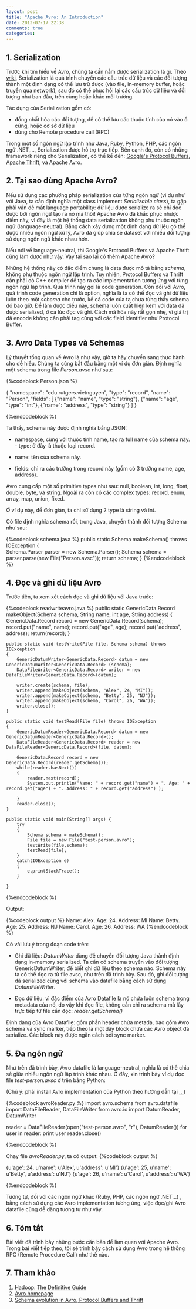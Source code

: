 ```yaml
--- 
layout: post 
title: "Apache Avro: An Introduction" 
date: 2013-07-17 22:38 
comments: true 
categories: 
---
```


## 1. Serialization

Trước khi tìm hiểu về Avro, chúng ta cần nắm được serialization là gì. Theo [wiki](http://en.wikipedia.org/wiki/Serialization), Serialization là quá trình chuyển các cấu trúc dữ liệu và các đối tượng thành một định dạng có thể lưu trữ được (vào file, in-memory buffer, hoặc truyền qua network), sau đó có thể phục hồi lại các cấu trúc dữ liệu và đối tượng như ban đầu, trên cùng hoặc khác môi trường.

Tác dụng của Serialization gồm có: 
- đồng nhất hóa các đối tượng, để có thể lưu các thuộc tính của nó vào ổ cứng, hoặc cơ sở dữ liệu
- dùng cho Remote procedure call (RPC)

Trong một số ngôn ngữ lập trình như Java, Ruby, Python, PHP, các ngôn ngữ .NET,..., Serialization được hỗ trợ trực tiếp. Bên cạnh đó, còn có những framework riêng cho Serialization, có thể kể đến: [Google's Protocol Buffers](https://developers.google.com/protocol-buffers/), [Apache Thrift](http://thrift.apache.org/), và Apache Avro.

## 2. Tại sao dùng Apache Avro?

Nếu sử dụng các phương pháp serialization của từng ngôn ngữ (ví dụ như với Java, ta cần định nghĩa một class implement *Serializable class*), ta gặp phải vấn đề mất language portability: dữ liệu được serialize ra sẽ chỉ đọc được bởi ngôn ngữ tạo ra nó mà thôi! Apache Avro đã khắc phục nhược điểm này, vì đây là một hệ thống data serialization không phụ thuộc ngôn ngữ (language-neutral). Bằng cách xây dựng một định dạng dữ liệu có thể được nhiều ngôn ngữ xử lý, Avro đã giúp chia sẻ dataset với nhiều đối tượng sử dụng ngôn ngữ khác nhau hơn.

Nếu nói về language-neutral, thì Google's Protocol Buffers và Apache Thrift cũng làm được như vậy. Vậy tại sao lại có thêm Apache Avro?

Những hệ thống này có đặc điểm chung là data được mô tả bằng *schema*, không phụ thuộc ngôn ngữ lập trình. Tuy nhiên, Protocol Buffers và Thrift cần phải có C++ compiler để tạo ra các implementation tương ứng với từng ngôn ngữ lập trình. Quá trình này gọi là code generation. Còn đối với Avro, quá trình code generation chỉ là option, nghĩa là ta có thể đọc và ghi dữ liệu luôn theo một *schema* cho trước, kể cả code của ta chưa từng thấy schema đó bao giờ. Để làm được điều này, schema luôn xuất hiện kèm với data đã được serialized, ở cả lúc đọc và ghi. Cách mã hóa này rất gọn nhẹ, vì giá trị đã encode không cần phải tag cùng với các field identifier như Protocol Buffer.

## 3. Avro Data Types và Schemas

Lý thuyết tổng quan về Avro là như vậy, giờ ta hãy chuyển sang thực hành cho dễ hiểu. Chúng ta cùng bắt đầu bằng một ví dụ đơn giản. Định nghĩa một schema trong file *Person.avsc* như sau:

{%codeblock Person.json %}

{ "namespace": "edu.rutgers.vietnguyen", 
"type": "record", 
"name": "Person", 
"fields": [ 
	{"name": "name", "type": "string"},
	{"name": "age", "type": "int"}, 
	{"name": "address", "type": "string"} 
] }

{%endcodeblock %}

Ta thấy, schema này được định nghĩa bằng JSON:

- namespace, cùng với thuộc tính name, tạo ra full name của schema này. - type: ở đây là thuộc loại record. 

- name: tên của schema này. 

- fields: chỉ ra các trường trong record này (gồm có 3 trường name, age, address).

Avro cung cấp một số primitive types như sau: null, boolean, int, long, float, double, byte, và string. Ngoài ra còn có các complex types: record, enum, array, map, union, fixed.

Ở ví dụ này, để đơn giản, ta chỉ sử dụng 2 type là string và int.

Có file định nghĩa schema rồi, trong Java, chuyển thành đối tượng Schema như sau:

{%codeblock schema.java %} 
	public static Schema makeSchema() throws IOException
	{	
		Schema.Parser parser = new Schema.Parser();
		Schema schema = parser.parse(new File("Person.avsc"));
		return schema;
	}
{%endcodeblock %}

## 4. Đọc và ghi dữ liệu Avro

Trước tiên, ta xem xét cách đọc và ghi dữ liệu với Java trước:

{%codeblock readwriteavro.java %}
public static GenericData.Record makeObject(Schema schema, String name, int age, String address)
	{
		GenericData.Record record = new GenericData.Record(schema);
		record.put("name", name);
		record.put("age", age);
		record.put("address", address);
		return(record);
	}
	
	public static void testWrite(File file, Schema schema) throws IOException
	{
		GenericDatumWriter<GenericData.Record> datum = new GenericDatumWriter<GenericData.Record> (schema);
		DataFileWriter<GenericData.Record> writer = new DataFileWriter<GenericData.Record>(datum);
		
		writer.create(schema, file);
		writer.append(makeObject(schema, "Alex", 24, "MI"));
		writer.append(makeObject(schema, "Betty", 25, "NJ"));
		writer.append(makeObject(schema, "Carol", 26, "WA"));
		writer.close();
	}
	
	public static void testRead(File file) throws IOException
	{
		GenericDatumReader<GenericData.Record> datum = new GenericDatumReader<GenericData.Record>();
		DataFileReader<GenericData.Record> reader = new DataFileReader<GenericData.Record>(file, datum);
		
		GenericData.Record record = new GenericData.Record(reader.getSchema());
		while(reader.hasNext())
		{
			reader.next(record);
			System.out.println("Name: " + record.get("name") + ". Age: " + record.get("age") + ". Address: " + record.get("address") );
			
		}
		reader.close();
	}
 
	public static void main(String[] args) {
		try
		{
			Schema schema = makeSchema();
			File file = new File("test-person.avro");
			testWrite(file,schema);
			testRead(file);
		}
		catch(IOException e)
		{
			e.printStackTrace();
		}

	}
{%endcodeblock %}

Output:

{%codeblock output  %} 
Name: Alex. Age: 24. Address: MI
Name: Betty. Age: 25. Address: NJ
Name: Carol. Age: 26. Address: WA
{%endcodeblock %}

Có vài lưu ý trong đoạn code trên:

- Ghi dữ liệu: *DatumWriter* dùng để chuyển đối tượng Java thành định dạng in-memory serialized. Ta cần có schema truyền vào đối tượng GenericDatumWriter, để biết ghi dữ liệu theo schema nào. Schema này ta có thể đọc ra từ file avsc, như trên đã trình bày. Sau đó, ghi đối tượng đã serialized cùng với schema vào datafile bằng cách sử dụng *DatumFileWriter*.

- Đọc dữ liệu: vì đặc điểm của Avro Datafile là nó chứa luôn schema trong metadata của nó, do vậy khi đọc file, không cần chỉ ra schema mà lấy trực tiếp từ file cần đọc: *reader.getSchema()*

Định dạng của Avro Datafile: gồm phần header chứa metada, bao gồm Avro schema và sync marker, tiếp theo là một dãy block chứa các Avro object đã serialize. Các block này được ngăn cách bởi sync marker.

## 5. Đa ngôn ngữ

Như trên đã trình bày, Avro datafile là language-neutral, nghĩa là có thể chia sẻ giữa nhiều ngôn ngữ lập trình khác nhau. Ở đây, xin trình bày ví dụ đọc file *test-person.avsc* ở trên bằng Python:

(Chú ý: phải install Avro implementation của Python theo hướng dẫn tại
[...](http://avro.apache.org/docs/current/gettingstartedpython.html))

{%codeblock avroReader.py %} 
import avro.schema
from avro.datafile import DataFileReader, DataFileWriter
from avro.io import DatumReader, DatumWriter

reader = DataFileReader(open("test-person.avro", "r"), DatumReader())
for user in reader:
    print user
reader.close()

{%endcodeblock %}

Chạy file *avroReader.py*, ta có output: 
{%codeblock output %} 

{u'age': 24, u'name': u'Alex', u'address': u'MI'} 
{u'age': 25, u'name': u'Betty', u'address': u'NJ'} 
{u'age': 26, u'name': u'Carol', u'address': u'WA'} 

{%endcodeblock %}

Tương tự, đối với các ngôn ngữ khác (Ruby, PHP, các ngôn ngữ .NET...) , bằng cách sử dụng các Avro implementation tương ứng, việc đọc/ghi Avro datafile cũng dễ dàng tương tự như vậy.

## 6. Tóm tắt

Bài viết đã trình bày những bước căn bản để làm quen với Apache Avro. Trong bài viết tiếp theo, tôi sẽ trình bày cách sử dụng Avro trong hệ thống RPC (Remote Procedure Call) như thế nào.

## 7. Tham khảo

1. [Hadoop: The Definitive Guide](http://www.amazon.com/Hadoop-Definitive-Guide-Tom-White/dp/1449311520/ref=sr_1_1?ie=UTF8&qid=1374205297&sr=8-1&keywords=hadoop+guide)
2. [Avro homepage](http://avro.apache.org/) 
3. [Schema evolution in Avro, Protocol Buffers and Thrift](http://martin.kleppmann.com/2012/12/05/schema-evolution-in-avro-protocol-buffers-thrift.html)
